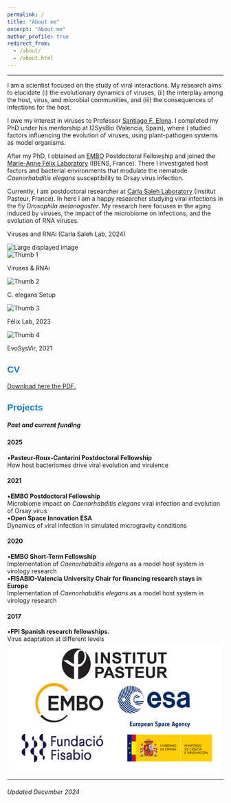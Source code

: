 ```yaml
---
permalink: /
title: "About me"
excerpt: "About me"
author_profile: true
redirect_from: 
  - /about/
  - /about.html
---
```


<hr/>

I am a scientist focused on the study of viral interactions. My research aims to elucidate (i) the evolutionary dynamics of viruses, (ii) the interplay among the host, virus, and microbial communities, and (iii) the consequences of infections for the host.

I owe my interest in viruses to Professor [Santiago F. Elena](https://sfelenalab.csic.es/sfelena/). I completed my PhD under his mentorship at I2SysBio (Valencia, Spain), where I studied factors influencing the evolution of viruses, using plant-pathogen systems as model organisms.

After my PhD, I obtained an [EMBO](https://www.embo.org/about-embo/mission/) Postdoctoral Fellowship and joined the [Marie-Anne Félix Laboratory](https://www.ibens.ens.fr/?rubrique29&lang=en) (IBENS, France). There I investigated host factors and bacterial environments that modulate the nematode *Caenorhabditis elegans* susceptibility to Orsay virus infection.

Currently, I am postdoctoral researcher at [Carla Saleh Laboratory](http://salehlab.eu) (Institut Pasteur, France). In here I am a happy researcher studying viral infections in the fly *Drosophila melanogaster*. My research here focuses in the aging induced by viruses, the impact of the microbiome on infections, and the evolution of RNA viruses.

</style> </head> <body> <div class="gallery-container">
<!-- Large image area (initial image + text behind) -->
<div class="main-image">
  <p class="overlay-text" id="displayed-text">Viruses and RNAi (Carla Saleh Lab, 2024)</p>
  <img id="displayed-image" src="/images/VIA_2024.jpg" alt="Large displayed image">
</div>

<!-- Thumbnails (click to change the big image) -->
<div class="thumbnails">
  <div class="thumbnail" 
       data-large-src="/images/VIA_2024.jpg"
       data-text="Viruses and RNAi (Carla Saleh Lab, 2024)">
    <img src="/images/VIA_2024-thumb.jpg" alt="Thumb 1">
    <p>Viruses & RNAi</p>
  </div>

  <div class="thumbnail" 
       data-large-src="/images/New_20211108_Santi.jpeg"
       data-text="Setting up C. elegans facilities (2021)">
    <img src="/images/New_20211108_Santi-thumb.jpeg" alt="Thumb 2">
    <p>C. elegans Setup</p>
  </div>

  <div class="thumbnail" 
       data-large-src="/images/Felix_lab_2023.JPEG"
       data-text="Evolution of Caenorhabditis (Marie-Anne Félix Lab, 2023)">
    <img src="/images/Felix_lab_2023-thumb.JPEG" alt="Thumb 3">
    <p>Félix Lab, 2023</p>
  </div>

  <div class="thumbnail" 
       data-large-src="/images/EvoSysVir_2021.jpg"
       data-text="Evolutionary Systems Virology (Santiago F. Elena Lab, 2021)">
    <img src="/images/EvoSysVir_2021-thumb.jpg" alt="Thumb 4">
    <p>EvoSysVir, 2021</p>
  </div>
</div>



 <div>
    <div class="card">
      <span style="font-family: 'Arial', sans-serif; font-weight: bold; color: #1280CD;"> <h2>CV</h2> </span>
<a href="https://github.com/GonzalezRvirus/RubenGonzalez.github.io/raw/master/_pages/CV.pdf" target="_blank">Download here the PDF.</a>
    </div>
    <div class="card">
      <span style="font-family: 'Arial', sans-serif; font-weight: bold; color: #1280CD;"> <h2>Projects</h2> </span>
      <h5>Past and current funding</h5>
      <h4>2025</h4>
      •<b>Pasteur-Roux-Cantarini Postdoctoral Fellowship</b><br/>
      How host bacteriomes drive viral evolution and virulence<br/>
      <h4>2021</h4>
      •<b>EMBO Postdoctoral Fellowship</b><br/>
      Microbiome impact on <i>Caenorhabditis elegans</i> viral infection and evolution of Orsay virus<br/>
      •<b>Open Space Innovation ESA</b><br/>
      Dynamics of viral infection in simulated microgravity conditions<br/>
      <h4>2020</h4>
      •<b>EMBO Short-Term Fellowship</b><br/>
      Implementation of <i>Caenorhabditis elegans</i> as a model host system in virology research<br/>
      •<b>FISABIO-Valencia University Chair for financing research stays in Europe</b><br/>
      Implementation of <i>Caenorhabditis elegans</i> as a model host system in virology research<br/>
      <h4>2017</h4>
      •<b>FPI Spanish research fellowships.</b><br/>
      Virus adaptation at different levels<br/>
<img src="/images/funding.jpg" alt="hi" class="center" height="300" width="500"/> 
       </div>

<hr/>
<div class="footer">
  <h6>Updated December 2024</h6>
</div>
 
